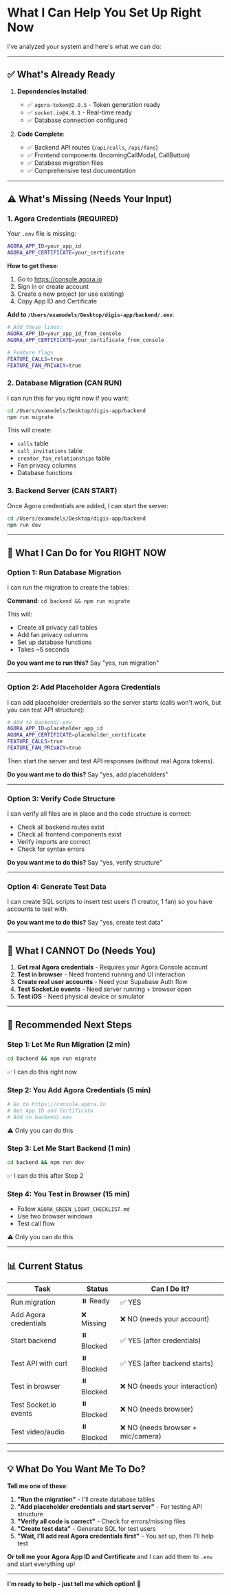 # What I Can Help You Set Up Right Now

I've analyzed your system and here's what we can do:

---

## ✅ What's Already Ready

1. **Dependencies Installed**:
   - ✅ `agora-token@2.0.5` - Token generation ready
   - ✅ `socket.io@4.8.1` - Real-time ready
   - ✅ Database connection configured

2. **Code Complete**:
   - ✅ Backend API routes (`/api/calls`, `/api/fans`)
   - ✅ Frontend components (IncomingCallModal, CallButton)
   - ✅ Database migration files
   - ✅ Comprehensive test documentation

---

## ⚠️ What's Missing (Needs Your Input)

### 1. Agora Credentials (REQUIRED)

Your `.env` file is missing:
```bash
AGORA_APP_ID=your_app_id
AGORA_APP_CERTIFICATE=your_certificate
```

**How to get these**:
1. Go to https://console.agora.io
2. Sign in or create account
3. Create a new project (or use existing)
4. Copy App ID and Certificate

**Add to `/Users/examodels/Desktop/digis-app/backend/.env`**:
```bash
# Add these lines:
AGORA_APP_ID=your_app_id_from_console
AGORA_APP_CERTIFICATE=your_certificate_from_console

# Feature flags
FEATURE_CALLS=true
FEATURE_FAN_PRIVACY=true
```

### 2. Database Migration (CAN RUN)

I can run this for you right now if you want:

```bash
cd /Users/examodels/Desktop/digis-app/backend
npm run migrate
```

This will create:
- `calls` table
- `call_invitations` table
- `creator_fan_relationships` table
- Fan privacy columns
- Database functions

### 3. Backend Server (CAN START)

Once Agora credentials are added, I can start the server:

```bash
cd /Users/examodels/Desktop/digis-app/backend
npm run dev
```

---

## 🤖 What I Can Do for You RIGHT NOW

### Option 1: Run Database Migration

I can run the migration to create the tables:

**Command**: `cd backend && npm run migrate`

This will:
- Create all privacy call tables
- Add fan privacy columns
- Set up database functions
- Takes ~5 seconds

**Do you want me to run this?** Say "yes, run migration"

---

### Option 2: Add Placeholder Agora Credentials

I can add placeholder credentials so the server starts (calls won't work, but you can test API structure):

```bash
# Add to backend/.env
AGORA_APP_ID=placeholder_app_id
AGORA_APP_CERTIFICATE=placeholder_certificate
FEATURE_CALLS=true
FEATURE_FAN_PRIVACY=true
```

Then start the server and test API responses (without real Agora tokens).

**Do you want me to do this?** Say "yes, add placeholders"

---

### Option 3: Verify Code Structure

I can verify all files are in place and the code structure is correct:
- Check all backend routes exist
- Check all frontend components exist
- Verify imports are correct
- Check for syntax errors

**Do you want me to do this?** Say "yes, verify structure"

---

### Option 4: Generate Test Data

I can create SQL scripts to insert test users (1 creator, 1 fan) so you have accounts to test with.

**Do you want me to do this?** Say "yes, create test data"

---

## 🚫 What I CANNOT Do (Needs You)

1. **Get real Agora credentials** - Requires your Agora Console account
2. **Test in browser** - Need frontend running and UI interaction
3. **Create real user accounts** - Need your Supabase Auth flow
4. **Test Socket.io events** - Need server running + browser open
5. **Test iOS** - Need physical device or simulator

---

## 🎯 Recommended Next Steps

### Step 1: Let Me Run Migration (2 min)
```bash
cd backend && npm run migrate
```
✅ I can do this right now

### Step 2: You Add Agora Credentials (5 min)
```bash
# Go to https://console.agora.io
# Get App ID and Certificate
# Add to backend/.env
```
⚠️ Only you can do this

### Step 3: Let Me Start Backend (1 min)
```bash
cd backend && npm run dev
```
✅ I can do this after Step 2

### Step 4: You Test in Browser (15 min)
- Follow `AGORA_GREEN_LIGHT_CHECKLIST.md`
- Use two browser windows
- Test call flow

⚠️ Only you can do this

---

## 📊 Current Status

| Task | Status | Can I Do It? |
|------|--------|--------------|
| Run migration | ⏸️ Ready | ✅ YES |
| Add Agora credentials | ❌ Missing | ❌ NO (needs your account) |
| Start backend | ⏸️ Blocked | ✅ YES (after credentials) |
| Test API with curl | ⏸️ Blocked | ✅ YES (after backend starts) |
| Test in browser | ⏸️ Blocked | ❌ NO (needs your interaction) |
| Test Socket.io events | ⏸️ Blocked | ❌ NO (needs browser) |
| Test video/audio | ⏸️ Blocked | ❌ NO (needs browser + mic/camera) |

---

## 💡 What Do You Want Me To Do?

**Tell me one of these**:

1. **"Run the migration"** - I'll create database tables
2. **"Add placeholder credentials and start server"** - For testing API structure
3. **"Verify all code is correct"** - Check for errors/missing files
4. **"Create test data"** - Generate SQL for test users
5. **"Wait, I'll add real Agora credentials first"** - You set up, then I'll help test

**Or tell me your Agora App ID and Certificate** and I can add them to `.env` and start everything up!

---

**I'm ready to help - just tell me which option!** 🚀
